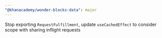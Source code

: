 ```yaml
---
"@khanacademy/wonder-blocks-data": major
---
```


Stop exporting `RequestFulfillment`, update `useCachedEffect` to consider scope with sharing inflight requests

